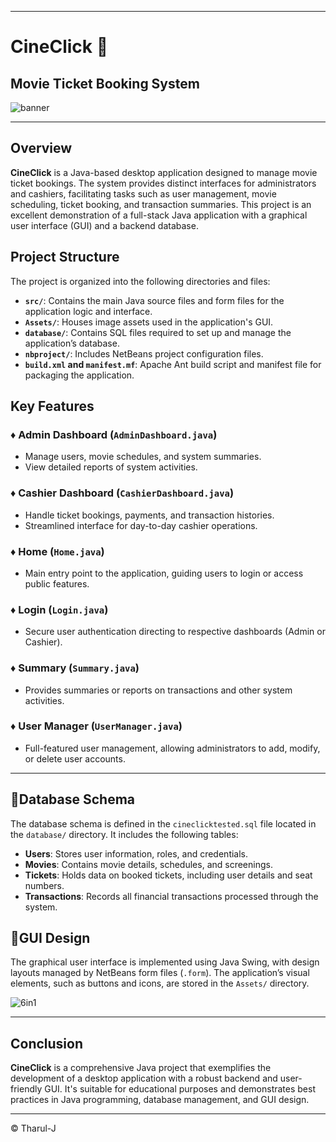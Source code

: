 
---

# CineClick 🎥

## Movie Ticket Booking System 

![banner](https://github.com/user-attachments/assets/616baa7b-50bd-4f5f-9bfd-2be85d52534d)

---
## Overview

**CineClick** is a Java-based desktop application designed to manage movie ticket bookings. The system provides distinct interfaces for administrators and cashiers, facilitating tasks such as user management, movie scheduling, ticket booking, and transaction summaries. This project is an excellent demonstration of a full-stack Java application with a graphical user interface (GUI) and a backend database.

## Project Structure

The project is organized into the following directories and files:

- **`src/`**: Contains the main Java source files and form files for the application logic and interface.
- **`Assets/`**: Houses image assets used in the application's GUI.
- **`database/`**: Contains SQL files required to set up and manage the application’s database.
- **`nbproject/`**: Includes NetBeans project configuration files.
- **`build.xml` and `manifest.mf`**: Apache Ant build script and manifest file for packaging the application.

## Key Features

### ♦️ Admin Dashboard (`AdminDashboard.java`)
- Manage users, movie schedules, and system summaries.
- View detailed reports of system activities.

### ♦️ Cashier Dashboard (`CashierDashboard.java`)
- Handle ticket bookings, payments, and transaction histories.
- Streamlined interface for day-to-day cashier operations.

### ♦️ Home (`Home.java`)
- Main entry point to the application, guiding users to login or access public features.

### ♦️ Login (`Login.java`)
- Secure user authentication directing to respective dashboards (Admin or Cashier).

### ♦️ Summary (`Summary.java`)
- Provides summaries or reports on transactions and other system activities.

### ♦️ User Manager (`UserManager.java`)
- Full-featured user management, allowing administrators to add, modify, or delete user accounts.

---

## 🔖Database Schema

The database schema is defined in the `cineclicktested.sql` file located in the `database/` directory. It includes the following tables:

- **Users**: Stores user information, roles, and credentials.
- **Movies**: Contains movie details, schedules, and screenings.
- **Tickets**: Holds data on booked tickets, including user details and seat numbers.
- **Transactions**: Records all financial transactions processed through the system.

## 🔖GUI Design

The graphical user interface is implemented using Java Swing, with design layouts managed by NetBeans form files (`.form`). The application’s visual elements, such as buttons and icons, are stored in the `Assets/` directory.

![6in1](https://github.com/user-attachments/assets/d2da3767-8470-42d8-9248-3bce82c23306)

---

## Conclusion

**CineClick** is a comprehensive Java project that exemplifies the development of a desktop application with a robust backend and user-friendly GUI. It's suitable for educational purposes and demonstrates best practices in Java programming, database management, and GUI design.

---
 &copy; Tharul-J
